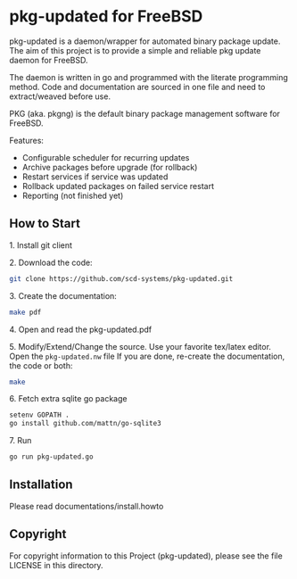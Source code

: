 pkg-updated for FreeBSD
=====================

pkg-updated is a daemon/wrapper for automated binary package update.
The aim of this project is to provide a simple and reliable pkg update daemon for FreeBSD.

The daemon is written in go and programmed with the literate programming method.
Code and documentation are sourced in one file and need to extract/weaved before use.

PKG (aka. pkgng) is the default binary package management software for FreeBSD.

Features:

- Configurable scheduler for recurring updates
- Archive packages before upgrade (for rollback)
- Restart services if service was updated
- Rollback updated packages on failed service restart
- Reporting (not finished yet) 


How to Start
---------------------
1\. Install git client

2\. Download the code:

```bash
git clone https://github.com/scd-systems/pkg-updated.git
```

3\. Create the documentation:

```bash
make pdf
```

4\. Open and read the pkg-updated.pdf

5\. Modify/Extend/Change the source.
Use your favorite tex/latex editor.
Open the `pkg-updated.nw` file
If you are done, re-create the documentation, the code or both:

```bash
make
```

6\. Fetch extra sqlite go package
```bash
setenv GOPATH .
go install github.com/mattn/go-sqlite3 
```

7\. Run
```bash
go run pkg-updated.go
```


Installation
---------------------
Please read documentations/install.howto

Copyright
---------------------
For copyright information to this Project (pkg-updated), please see the file LICENSE in this directory.
